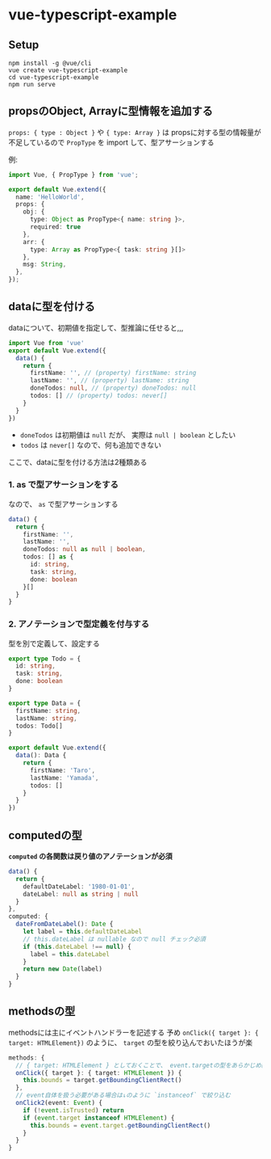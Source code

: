 # vue-typescript-example

## Setup

```shell
npm install -g @vue/cli
vue create vue-typescript-example
cd vue-typescript-example
npm run serve
```

## propsのObject, Arrayに型情報を追加する

`props: { type : Object }` や `{ type: Array }` は propsに対する型の情報量が不足しているので
`PropType` を import して、型アサーションする

例:
```ts
import Vue, { PropType } from 'vue';

export default Vue.extend({
  name: 'HelloWorld',
  props: {
    obj: {
      type: Object as PropType<{ name: string }>,
      required: true
    },
    arr: {
      type: Array as PropType<{ task: string }[]>
    },
    msg: String,
  },
});
```

## dataに型を付ける

dataについて、初期値を指定して、型推論に任せると,,,

```ts
import Vue from 'vue'
export default Vue.extend({
  data() {
    return {
      firstName: '', // (property) firstName: string
      lastName: '', // (property) lastName: string
      doneTodos: null, // (property) doneTodos: null
      todos: [] // (property) todos: never[]
    }
  }
})
```

- `doneTodos` は初期値は `null` だが、 実際は `null | boolean` としたい
- `todos` は `never[]` なので、何も追加できない

ここで、dataに型を付ける方法は2種類ある

### 1. as で型アサーションをする
なので、 `as` で型アサーションする

```ts
data() {
  return {
    firstName: '',
    lastName: '',
    doneTodos: null as null | boolean,
    todos: [] as {
      id: string,
      task: string,
      done: boolean
    }[]
  }
}
```

### 2. アノテーションで型定義を付与する

型を別で定義して、設定する

```ts
export type Todo = {
  id: string,
  task: string,
  done: boolean
}

export type Data = {
  firstName: string,
  lastName: string,
  todos: Todo[]
}

export default Vue.extend({
  data(): Data {
    return {
      firstName: 'Taro',
      lastName: 'Yamada',
      todos: []
    }
  }
})
```

## computedの型

**`computed` の各関数は戻り値のアノテーションが必須**

```ts
data() {
  return {
    defaultDateLabel: '1980-01-01',
    dateLabel: null as string | null
  }
},
computed: {
  dateFromDateLabel(): Date {
    let label = this.defaultDateLabel
    // this.dateLabel は nullable なので null チェック必須
    if (this.dateLabel !== null) {
      label = this.dateLabel
    }
    return new Date(label)
  }
}
```

## methodsの型
methodsには主にイベントハンドラーを記述する
予め `onClick({ target }: { target: HTMLElement})` のように、 `target` の型を絞り込んでおいたほうが楽

```ts
methods: {
  // { target: HTMLElement } としておくことで、 event.targetの型をあらかじめ絞り込める
  onClick({ target }: { target: HTMLElement }) {
    this.bounds = target.getBoundingClientRect()
  },
  // event自体を扱う必要がある場合は↓のように `instanceof` で絞り込む
  onClick2(event: Event) {
    if (!event.isTrusted) return
    if (event.target instanceof HTMLElement) {
      this.bounds = event.target.getBoundingClientRect()
    }
  }
}
```
